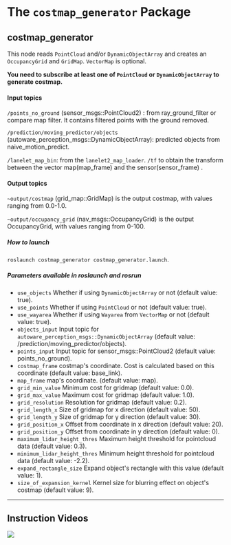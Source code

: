 # The `costmap_generator` Package

## costmap_generator

This node reads `PointCloud` and/or `DynamicObjectArray` and creates an `OccupancyGrid` and `GridMap`. `VectorMap` is optional.

**You need to subscribe at least one of `PointCloud` or `DynamicObjectArray` to generate costmap.**

#### Input topics

`/points_no_ground` (sensor_msgs::PointCloud2) : from ray_ground_filter or compare map filter. It contains filtered points with the ground removed.

`/prediction/moving_predictor/objects` (autoware_perception_msgs::DynamicObjectArray): predicted objects from naive_motion_predict.

`/lanelet_map_bin`: from the `lanelet2_map_loader`. `/tf` to obtain the transform between the vector map(map_frame) and the sensor(sensor_frame) .

#### Output topics

`~output/costmap` (grid_map::GridMap) is the output costmap, with values ranging from 0.0-1.0.

`~output/occupancy_grid` (nav_msgs::OccupancyGrid) is the output OccupancyGrid, with values ranging from 0-100.

##### How to launch

`roslaunch costmap_generator costmap_generator.launch`.

##### Parameters available in roslaunch and rosrun

- `use_objects` Whether if using `DynamicObjectArray` or not (default value: true).
- `use_points` Whether if using `PointCloud` or not (default value: true).
- `use_wayarea` Whether if using `Wayarea` from `VectorMap` or not (default value: true).
- `objects_input` Input topic for `autoware_perception_msgs::DynamicObjectArray` (default value: /prediction/moving_predictor/objects).
- `points_input` Input topic for sensor_msgs::PointCloud2 (default value: points_no_ground).
- `costmap_frame` costmap's coordinate. Cost is calculated based on this coordinate (default value: base_link).
- `map_frame` map's coordinate. (default value: map).
- `grid_min_value` Minimum cost for gridmap (default value: 0.0).
- `grid_max_value` Maximum cost for gridmap (default value: 1.0).
- `grid_resolution` Resolution for gridmap (default value: 0.2).
- `grid_length_x` Size of gridmap for x direction (default value: 50).
- `grid_length_y` Size of gridmap for y direction (default value: 30).
- `grid_position_x` Offset from coordinate in x direction (default value: 20).
- `grid_position_y` Offset from coordinate in y direction (default value: 0).
- `maximum_lidar_height_thres` Maximum height threshold for pointcloud data (default value: 0.3).
- `minimum_lidar_height_thres` Minimum height threshold for pointcloud data (default value: -2.2).
- `expand_rectangle_size` Expand object's rectangle with this value (default value: 1).
- `size_of_expansion_kernel` Kernel size for blurring effect on object's costmap (default value: 9).

---

## Instruction Videos

[![](https://img.youtube.com/vi/f7kSVJ23Mtw/0.jpg)](https://www.youtube.com/watch?v=f7kSVJ23Mtw)
